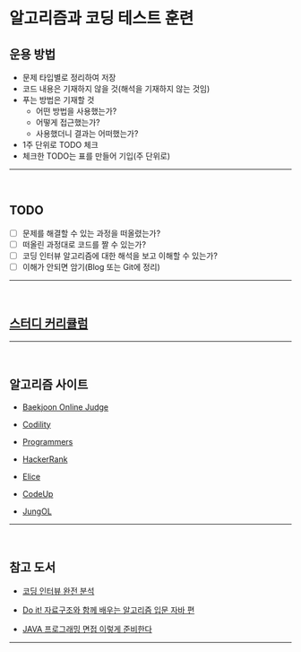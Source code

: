 # 알고리즘과 코딩 테스트 훈련

## 운용 방법
- 문제 타입별로 정리하여 저장
- 코드 내용은 기재하지 않을 것(해석을 기재하지 않는 것임)
- 푸는 방법은 기재할 것
  - 어떤 방법을 사용했는가?
  - 어떻게 접근했는가?
  - 사용했더니 결과는 어떠했는가?
- 1주 단위로 TODO 체크
- 체크한 TODO는 표를 만들어 기입(주 단위로)

<hr>
<br>

## TODO
- [ ] 문제를 해결할 수 있는 과정을 떠올렸는가?
- [ ] 떠올린 과정대로 코드를 짤 수 있는가?
- [ ] 코딩 인터뷰 알고리즘에 대한 해석을 보고 이해할 수 있는가?
- [ ] 이해가 안되면 암기(Blog 또는 Git에 정리)

<hr>
<br>

## [스터디 커리큘럼](curriculum.md)

<hr>
<br>

## 알고리즘 사이트
- [Baekjoon Online Judge](https://www.acmicpc.net/)

- [Codility](https://www.codility.com/)

- [Programmers](https://programmers.co.kr/)

- [HackerRank](https://www.hackerrank.com/)

- [Elice](https://elice.io/)

- [CodeUp](https://codeup.kr/)

- [JungOL](http://www.jungol.co.kr/)

<hr>
<br>

## 참고 도서
- [코딩 인터뷰 완전 분석](http://www.yes24.com/Product/Goods/44305533?Acode=101)

- [Do it! 자료구조와 함께 배우는 알고리즘 입문 자바 편](http://www.yes24.com/Product/Goods/60547893?Acode=101)

- [JAVA 프로그래밍 면접 이렇게 준비한다](http://www.yes24.com/Product/Goods/15860760?Acode=101)

<hr>
<br>
